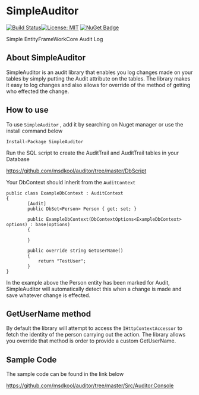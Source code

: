 # SimpleAuditor

[![Build Status](https://orbsync.visualstudio.com/DigitalPockets/_apis/build/status/SimpleAuditor?branchName=master)](https://orbsync.visualstudio.com/DigitalPockets/_build/latest?definitionId=11&branchName=master)[![License: MIT](https://img.shields.io/badge/License-MIT-yellow.svg)](LICENSE) [![NuGet Badge](https://buildstats.info/nuget/SimpleAuditor)](https://www.nuget.org/packages/SimpleAuditor)

Simple EntityFrameWorkCore Audit Log 

## About SimpleAuditor

SimpleAuditor is an audit library that enables you log changes made on your tables by simply putting the Audit attribute on the tables. The library makes it easy to log changes and also allows for override of the method of getting who effected the change.

## How to use

To use `SimpleAuditor` , add it by searching on Nuget manager or use the install command below

```
Install-Package SimpleAuditor
```
Run the SQL script to create the AuditTrail and AuditTrail tables in your Database

https://github.com/msdkool/auditor/tree/master/DbScript

Your DbContext should inherit from the `AuditContext`

```
public class ExampleDbContext : AuditContext
{
        [Audit]
        public DbSet<Person> Person { get; set; }

        public ExampleDbContext(DbContextOptions<ExampleDbContext> options) : base(options)
        {

        }

        public override string GetUserName()
        {
            return "TestUser";
        }
}
```
In the example above the Person entity has been marked for Audit, SimpleAuditor will automatically detect this when a change is made and save whatever change is effected.

## GetUserName method

By default the library will attempt to access the `IHttpContextAccessor` to fetch the identity of the person carrying out the action. The library allows you override that method is order to provide a custom GetUserName.

## Sample Code

The sample code can be found in the link below 

https://github.com/msdkool/auditor/tree/master/Src/Auditor.Console

